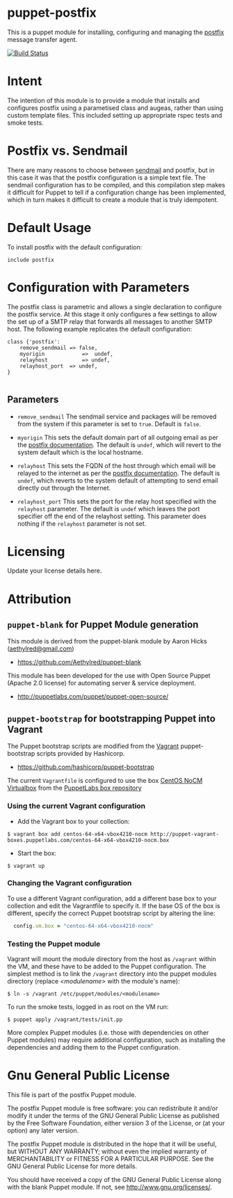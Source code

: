 # puppet-postfix

This is a puppet module for installing, configuring and managing the [postfix][1] message transfer agent.

[![Build Status](https://travis-ci.org/Aethylred/puppet-postfix.png)](https://travis-ci.org/Aethylred/puppet-postfix)

# Intent

The intention of this module is to provide a module that installs and configures postfix using a parametised class and augeas, rather than using custom template files. This included setting up appropriate rspec tests and smoke tests.

# Postfix vs. Sendmail

There are many reasons to choose between [sendmail][2] and postfix, but in this case it was that the postfix configuration is a simple text file. The sendmail configuration has to be compiled, and this compilation step makes it difficult for Puppet to tell if a configuration change has been implemented, which in turn makes it difficult to create a module that is truly idempotent.

# Default Usage

To install postfix with the default configuration:

```puppet
include postfix
```

# Configuration with Parameters

The postfix class is parametric and allows a single declaration to configure the postfix service. At this stage it only configures a few settings to allow the set up of a SMTP relay that forwards all messages to another SMTP host. The following example replicates the default configuration:

```puppet
class {'postfix':
	remove_sendmail => false,
	myorigin			=>	undef,
	relayhost			=> undef,
	relayhost_port	=> undef,
}
	
```

## Parameters

* `remove_sendmail` The sendmail service and packages will be removed from the system if this parameter is set to `true`. Default is `false`.

* `myorigin` This sets the default domain part of all outgoing email as per the [postfix documentation](http://www.postfix.org/BASIC_CONFIGURATION_README.html#myorigin). The default is `undef`, which will revert to the system default which is the local hostname.

* `relayhost` This sets the FQDN of the host through which email will be relayed to the internet as per the [postfix documentation](http://www.postfix.org/BASIC_CONFIGURATION_README.html#relayhost). The default is `undef`, which reverts to the system default of attempting to send email directly out through the Internet.

* `relayhost_port` This sets the port for the relay host specified with the `relayhost` parameter. The default is `undef` which leaves the port specifier off the end of the relayhost setting. This parameter does nothing if the `relayhost` parameter is not set.


# Licensing

Update your license details here.

# Attribution

## `puppet-blank` for Puppet Module generation

This module is derived from the puppet-blank module by Aaron Hicks (aethylred@gmail.com)

* https://github.com/Aethylred/puppet-blank

This module has been developed for the use with Open Source Puppet (Apache 2.0 license) for automating server & service deployment.

* http://puppetlabs.com/puppet/puppet-open-source/

## `puppet-bootstrap` for bootstrapping Puppet into Vagrant

The Puppet bootstrap scripts are modified from the [Vagrant](http://www.vagrantup.com/) puppet-bootstrap scripts provided by Hashicorp.

* https://github.com/hashicorp/puppet-bootstrap

The current `Vagrantfile` is configured to use the box [CentOS NoCM Virtualbox](http://puppet-vagrant-boxes.puppetlabs.com/centos-64-x64-vbox4210-nocm.box) from the [PuppetLabs box repository](http://puppet-vagrant-boxes.puppetlabs.com/)

### Using the current Vagrant configuration

* Add the Vagrant box to your collection: 

```
$ vagrant box add centos-64-x64-vbox4210-nocm http://puppet-vagrant-boxes.puppetlabs.com/centos-64-x64-vbox4210-nocm.box
``` 

*  Start the box: 

```
$ vagrant up
```

### Changing the Vagrant configuration

To use a different Vagrant configuration, add a different base box to your collection and edit the Vagrantfile to specify it. If the base OS of the box is different, specify the correct Puppet bootstrap script by altering the line:

```ruby
  config.vm.box = "centos-64-x64-vbox4210-nocm"
```

### Testing the Puppet module

Vagrant will mount the module directory from the host as `/vagrant` within the VM, and these have to be added to the Puppet configuration. The simplest method is to link the `/vagrant` directory into the puppet modules directory (replace *<modulename\>* with the module's name):

```
$ ln -s /vagrant /etc/puppet/modules/<modulename>
```


To run the smoke tests, logged in as root on the VM run:

```
$ puppet apply /vagrant/tests/init.pp
```

More complex Puppet modules (i.e. those with dependencies on other Puppet modules) may require additional configuration, such as installing the dependencies and adding them to the Puppet configuration.

# Gnu General Public License

This file is part of the postfix Puppet module.

The postfix Puppet module is free software: you can redistribute it and/or modify it under the terms of the GNU General Public License as published by the Free Software Foundation, either version 3 of the License, or (at your option) any later version.

The postfix Puppet module is distributed in the hope that it will be useful, but WITHOUT ANY WARRANTY; without even the implied warranty of MERCHANTABILITY or FITNESS FOR A PARTICULAR PURPOSE.  See the GNU General Public License for more details.

You should have received a copy of the GNU General Public License along with the blank Puppet module.  If not, see <http://www.gnu.org/licenses/>.

[1]:http://www.postfix.org/
[2]:http://www.sendmail.com/sm/open_source/
